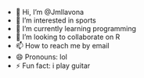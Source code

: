 - 👋 Hi, I’m @Jmllavona
- 👀 I’m interested in sports
- 🌱 I’m currently learning programming
- 💞️ I’m looking to collaborate on R
- 📫 How to reach me by email
- 😄 Pronouns: lol
- ⚡ Fun fact: i play guitar

<!---
Jmllavona/Jmllavona is a ✨ special ✨ repository because its `README.md` (this file) appears on your GitHub profile.
You can click the Preview link to take a look at your changes.
--->
